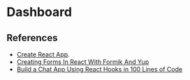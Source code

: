 Dashboard
=========

## References

- [Create React App](https://github.com/facebook/create-react-app).
- [Creating Forms In React With Formik And Yup](https://blog.bitsrc.io/creating-forms-in-react-with-formik-and-yup-698d09363a22)
- [Build a Chat App Using React Hooks in 100 Lines of Code](https://css-tricks.com/build-a-chat-app-using-react-hooks-in-100-lines-of-code/)

